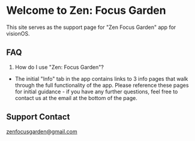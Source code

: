# Welcome to Zen: Focus Garden

This site serves as the support page for "Zen Focus Garden" app for visionOS.

## FAQ

1. How do I use "Zen: Focus Garden"?
- The initial "Info" tab in the app contains links to 3 info pages that walk through the full functionality of the app. Please reference these pages for initial guidance - if you have any further questions, feel free to contact us at the email at the bottom of the page. 

## Support Contact

zenfocusgarden@gmail.com
